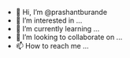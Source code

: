 - 👋 Hi, I’m @prashantburande
- 👀 I’m interested in ...
- 🌱 I’m currently learning ...
- 💞️ I’m looking to collaborate on ...
- 📫 How to reach me ...

<!---
prashantburande/prashantburande is a ✨ special ✨ repository because its `README.md` (this file) appears on your GitHub profile.
You can click the Preview link to take a look at your changes.
--->
